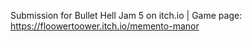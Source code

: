 Submission for Bullet Hell Jam 5 on itch.io |
Game page: https://floowertoower.itch.io/memento-manor
